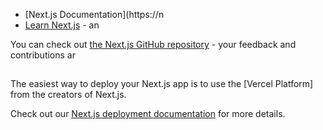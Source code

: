 


- [Next.js Documentation](https://n
- [Learn Next.js](https://nextjs.org/learn) - an

You can check out [the Next.js GitHub repository](https://github.com/vercel/next.js/) - your feedback and contributions ar

## 

The easiest way to deploy your Next.js app is to use the [Vercel Platform] from the creators of Next.js.

Check out our [Next.js deployment documentation](https://nextjs.org/docs/deployment) for more details.
